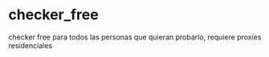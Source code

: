 # checker_free
checker free para todos las personas que quieran probarlo, requiere proxies residenciales
